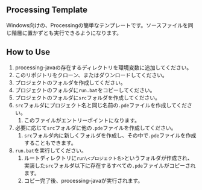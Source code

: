 ## Processing Template
Windows向けの、Processingの簡単なテンプレートです。ソースファイルを同じ階層に置かずとも実行できるようになります。

## How to Use
1. processing-javaの存在するディレクトリを環境変数に追加してください。
1. このリポジトリをクローン、またはダウンロードしてください。
1. プロジェクトのフォルダを作成してください。
1. プロジェクトのフォルダに`run.bat`をコピーしてください。
1. プロジェクトのフォルダに`src`フォルダを作成してください。
1. `src`フォルダにプロジェクト名と同じ名前の`.pde`ファイルを作成してください。
    1. このファイルがエントリーポイントになります。
1. 必要に応じて`src`フォルダに他の`.pde`ファイルを作成してください。
    1. `src`フォルダ内に新しくフォルダを作成し、その中で`.pde`ファイルを作成することもできます。
1. `run.bat`を実行してください。
    1. ルートディレクトリに`run\<プロジェクト名>`というフォルダが作成され、実装した`src`フォルダ以下に存在するすべての`.pde`ファイルがコピーされます。
    1. コピー完了後、processing-javaが実行されます。